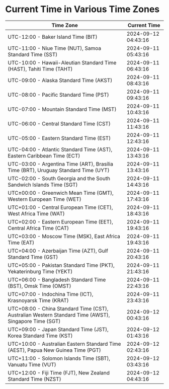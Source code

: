 # Current Time in Various Time Zones

| Time Zone | Current Time |
|-----------|--------------|
| UTC-12:00 - Baker Island Time (BIT) | 2024-09-12 04:43:16 |
| UTC-11:00 - Niue Time (NUT), Samoa Standard Time (SST) | 2024-09-11 05:43:16 |
| UTC-10:00 - Hawaii-Aleutian Standard Time (HAST), Tahiti Time (TAHT) | 2024-09-11 06:43:16 |
| UTC-09:00 - Alaska Standard Time (AKST) | 2024-09-11 08:43:16 |
| UTC-08:00 - Pacific Standard Time (PST) | 2024-09-11 09:43:16 |
| UTC-07:00 - Mountain Standard Time (MST) | 2024-09-11 10:43:16 |
| UTC-06:00 - Central Standard Time (CST) | 2024-09-11 11:43:16 |
| UTC-05:00 - Eastern Standard Time (EST) | 2024-09-11 12:43:16 |
| UTC-04:00 - Atlantic Standard Time (AST), Eastern Caribbean Time (ECT) | 2024-09-11 13:43:16 |
| UTC-03:00 - Argentina Time (ART), Brasília Time (BRT), Uruguay Standard Time (UYT) | 2024-09-11 13:43:16 |
| UTC-02:00 - South Georgia and the South Sandwich Islands Time (SGT) | 2024-09-11 14:43:16 |
| UTC±00:00 - Greenwich Mean Time (GMT), Western European Time (WET) | 2024-09-11 17:43:16 |
| UTC+01:00 - Central European Time (CET), West Africa Time (WAT) | 2024-09-11 18:43:16 |
| UTC+02:00 - Eastern European Time (EET), Central Africa Time (CAT) | 2024-09-11 19:43:16 |
| UTC+03:00 - Moscow Time (MSK), East Africa Time (EAT) | 2024-09-11 19:43:16 |
| UTC+04:00 - Azerbaijan Time (AZT), Gulf Standard Time (GST) | 2024-09-11 20:43:16 |
| UTC+05:00 - Pakistan Standard Time (PKT), Yekaterinburg Time (YEKT) | 2024-09-11 21:43:16 |
| UTC+06:00 - Bangladesh Standard Time (BST), Omsk Time (OMST) | 2024-09-11 22:43:16 |
| UTC+07:00 - Indochina Time (ICT), Krasnoyarsk Time (KRAT) | 2024-09-11 23:43:16 |
| UTC+08:00 - China Standard Time (CST), Australian Western Standard Time (AWST), Singapore Time (SGT) | 2024-09-12 00:43:16 |
| UTC+09:00 - Japan Standard Time (JST), Korea Standard Time (KST) | 2024-09-12 01:43:16 |
| UTC+10:00 - Australian Eastern Standard Time (AEST), Papua New Guinea Time (PGT) | 2024-09-12 02:43:16 |
| UTC+11:00 - Solomon Islands Time (SBT), Vanuatu Time (VUT) | 2024-09-12 03:43:16 |
| UTC+12:00 - Fiji Time (FJT), New Zealand Standard Time (NZST) | 2024-09-12 04:43:16 |
